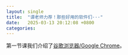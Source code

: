 ```yaml
---
layout: single
title:  "谭老师力荐！那些好用的软件们···"
date:   2025-03-13 20:12:08 +0800
categories: 
---
```


第一节课我们介绍了[谷歌浏览器/Google Chrome](https://www.google.cn/intl/zh-CN/chrome/)。
